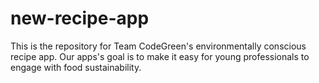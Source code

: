 # new-recipe-app
This is the repository for Team CodeGreen's environmentally conscious recipe app. Our apps's goal is to make it easy for young professionals to engage with food sustainability.

